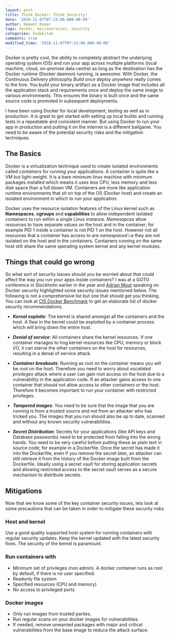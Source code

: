 ```yaml
---
layout: post
title: Think Docker! Think Security!
date: '2016-11-07T07:23:00.000-08:00'
author: Hemant Kumar
tags: docker, microservices, security
categories: kodekitab
comments: true
modified_time: '2016-11-07T07:23:00.000-08:00'
---
```


Docker is pretty cool, the ability to completely abstract the underlying operating system (OS) and run your app across multiple platforms (local machine, cloud, on-premise data centre) as long as the destination has the Docker runtime (Docker daemon) running, is awesome. With Docker, the Continuous Delivery philosophy *Build once deploy anywhere* really comes to the fore. You build your binary artifact as a Docker image that includes all the application stack and requirements once and deploy the same image to various environments. This ensures the binary is built once and the same source code is promoted in subsequent deployments.

I have been using Docker for local development, testing as well as in production. It is great to get started with setting up local builds and running tests in a repeatable and consistent manner. But using Docker to run your app in production and putting it on the internet is a different ballgame. You need to be aware of the potential security risks and the mitigation techniques.

## The Basics
Docker is a virtualization technique used to create isolated environments called *containers* for running your applications. A container is quite like a VM but light-weight. It is a bare minimum linux machine with minimum packages installed which means it uses less CPU, less memory and less disk space than a full blown VM. Containers are more like application runtime environments that sit on top of the OS (Docker host) and create an isolated environment in which to run your application.

Docker uses the resource isolation features of the Linux kernel such as **Namespaces**, **cgroups** and **capabilities** to allow independent isolated containers to run within a single Linux instance. *Namesapces* allow resources to have separate values on the host and in the container; for example PID 1 inside a container is not PID 1 on the host.  However not all resources that a container has access to are *namespaced* i.e they are not isolated on the host and in the containers. Containers running on the same host still share the same operating system kernel and any kernel modules.

## Things that could go wrong
So what sort of security issues should you be worried about that could affect the way you run your apps inside containers? I was at a GOTO conference in Stockholm earlier in the year and [Adrian Mout](https://twitter.com/adrianmouat) speaking on Docker security highlighted some security issues mentioned below. The following is not a comprehensive list but one that should get you thinking. You can look at [CIS Docker Benchmark](https://benchmarks.cisecurity.org/tools2/docker/CIS_Docker_1.11.0_Benchmark_v1.0.0.pdf) to get an elaborate list of docker security recommendations.

* ***Kernel exploits***: The kernel is shared amongst all the containers and the host. A flaw in the kernel could be exploited by a container process which will bring down the entire host.

* ***Denial of service***: All containers share the kernel resources. If one container manages to hog kernel resources like CPU, memory or block I/O, it can starve the other containers on the host for resources, resulting in a denial of service attack.

* ***Container breakouts***: Running as root on the container means you will be root on the host. Therefore you need to worry about *escalated privileges* attack where a user can gain root access on the host due to a vulnerability in the application code. If an attacker gains access to one container that should not allow access to other containers or the host. Therefore it becomes important to run your container with restricted privileges.

* ***Tampered images***: You need to be sure that the image that you are running is from a trusted source and not from an attacker who has tricked you. The images that you run should also be up to date, scanned and without any known security vulnerabilities.

* ***Secret Distribution***: Secrets for your applications (like API keys and Database passwords) need to be protected from falling into the wrong hands. You need to be very careful before putting these as plain text in source code; for example in a Dockerfile. Once the secret has made it into the Dockerfile, even if you remove the secret later, an attacker can still retrieve it from the history of the Docker image built from the Dockerfile. Ideally using a secret vault for storing application secrets and allowing restricted access to the secret vault serves as a secure mechanism to distribute secrets.

## Mitigations

Now that we know some of the key container security issues, lets look at some precautions that can be taken in order to mitigate these security risks.

### Host and kernel
Use a good quality supported host system for running containers with regular security updates. Keep the kernel updated with the latest security fixes. The security of the kernel is paramount.

### Run containers with
  * Minimum set of privileges (non admin). A docker container runs as root by default, if there is no user specified.
  * Readonly file system
  * Specified resources (CPU and memory)
  * No access to privileged ports


### Docker images
* Only run images from trusted parties.
* Run regular scans on your docker images for vulnerabilities.
* If needed, remove unwanted packages with major and critical vulnerabilities from the base image to reduce the attack surface.
